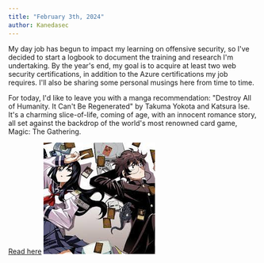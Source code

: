 ```yaml
---
title: "February 3th, 2024"
author: Kanedasec
---
```

My day job has begun to impact my learning on offensive security, so I've decided to start a logbook to document the training and research I'm undertaking. By the year's end, my goal is to acquire at least two web security certifications, in addition to the Azure certifications my job requires. I'll also be sharing some personal musings here from time to time. 

For today, I'd like to leave you with a manga recommendation: "Destroy All of Humanity. It Can't Be Regenerated" by Takuma Yokota and Katsura Ise. It's a charming slice-of-life, coming of age, with an innocent romance story, all set against the backdrop of the world's most renowned card game, Magic: The Gathering. 

[Read here](https://mangadex.org/title/d3390cac-4827-436b-a9a2-4f317a155117/subete-no-jinrui-wo-hakai-suru-sorera-wa-saisei-dekinai)
![manga](assets/img/journal/Destroy-all-humanity-It-cant-be-regenerated.jpeg)

